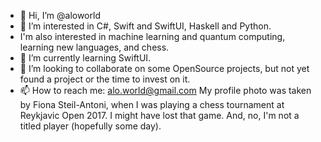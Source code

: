 - 👋 Hi, I’m @aloworld
- 👀 I’m interested in C#, Swift and SwiftUI, Haskell and Python. 
-    I'm also interested in machine learning and quantum computing, learning new languages, and chess.
- 🌱 I’m currently learning SwiftUI.
- 💞️ I’m looking to collaborate on some OpenSource projects, but not yet found a project or the time to invest on it.
- 📫 How to reach me: alo.world@gmail.com
My profile photo was taken by Fiona Steil-Antoni, when I was playing a chess tournament at Reykjavic Open 2017. I might have lost that game. And, no, I'm not a titled player (hopefully some day).
<!---
aloworld/aloworld is a ✨ special ✨ repository because its `README.md` (this file) appears on your GitHub profile.
You can click the Preview link to take a look at your changes.
--->
